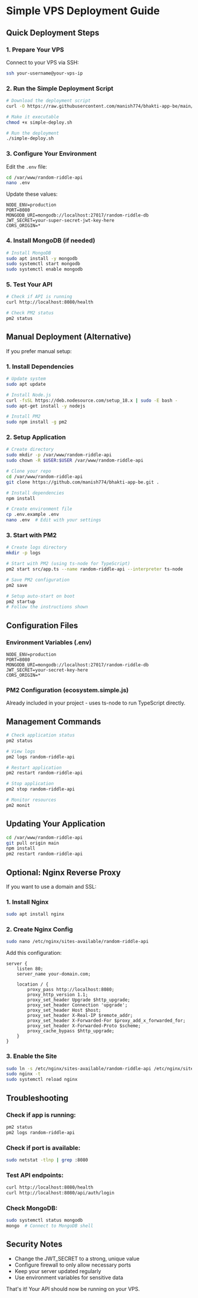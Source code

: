 # Simple VPS Deployment Guide

## Quick Deployment Steps

### 1. Prepare Your VPS

Connect to your VPS via SSH:
```bash
ssh your-username@your-vps-ip
```

### 2. Run the Simple Deployment Script

```bash
# Download the deployment script
curl -O https://raw.githubusercontent.com/manish774/bhakti-app-be/main/simple-deploy.sh

# Make it executable
chmod +x simple-deploy.sh

# Run the deployment
./simple-deploy.sh
```

### 3. Configure Your Environment

Edit the `.env` file:
```bash
cd /var/www/random-riddle-api
nano .env
```

Update these values:
```env
NODE_ENV=production
PORT=8080
MONGODB_URI=mongodb://localhost:27017/random-riddle-db
JWT_SECRET=your-super-secret-jwt-key-here
CORS_ORIGIN=*
```

### 4. Install MongoDB (if needed)

```bash
# Install MongoDB
sudo apt install -y mongodb
sudo systemctl start mongodb
sudo systemctl enable mongodb
```

### 5. Test Your API

```bash
# Check if API is running
curl http://localhost:8080/health

# Check PM2 status
pm2 status
```

## Manual Deployment (Alternative)

If you prefer manual setup:

### 1. Install Dependencies

```bash
# Update system
sudo apt update

# Install Node.js
curl -fsSL https://deb.nodesource.com/setup_18.x | sudo -E bash -
sudo apt-get install -y nodejs

# Install PM2
sudo npm install -g pm2
```

### 2. Setup Application

```bash
# Create directory
sudo mkdir -p /var/www/random-riddle-api
sudo chown -R $USER:$USER /var/www/random-riddle-api

# Clone your repo
cd /var/www/random-riddle-api
git clone https://github.com/manish774/bhakti-app-be.git .

# Install dependencies
npm install

# Create environment file
cp .env.example .env
nano .env  # Edit with your settings
```

### 3. Start with PM2

```bash
# Create logs directory
mkdir -p logs

# Start with PM2 (using ts-node for TypeScript)
pm2 start src/app.ts --name random-riddle-api --interpreter ts-node

# Save PM2 configuration
pm2 save

# Setup auto-start on boot
pm2 startup
# Follow the instructions shown
```

## Configuration Files

### Environment Variables (.env)
```env
NODE_ENV=production
PORT=8080
MONGODB_URI=mongodb://localhost:27017/random-riddle-db
JWT_SECRET=your-secret-key-here
CORS_ORIGIN=*
```

### PM2 Configuration (ecosystem.simple.js)
Already included in your project - uses ts-node to run TypeScript directly.

## Management Commands

```bash
# Check application status
pm2 status

# View logs
pm2 logs random-riddle-api

# Restart application
pm2 restart random-riddle-api

# Stop application
pm2 stop random-riddle-api

# Monitor resources
pm2 monit
```

## Updating Your Application

```bash
cd /var/www/random-riddle-api
git pull origin main
npm install
pm2 restart random-riddle-api
```

## Optional: Nginx Reverse Proxy

If you want to use a domain and SSL:

### 1. Install Nginx
```bash
sudo apt install nginx
```

### 2. Create Nginx Config
```bash
sudo nano /etc/nginx/sites-available/random-riddle-api
```

Add this configuration:
```nginx
server {
    listen 80;
    server_name your-domain.com;

    location / {
        proxy_pass http://localhost:8080;
        proxy_http_version 1.1;
        proxy_set_header Upgrade $http_upgrade;
        proxy_set_header Connection 'upgrade';
        proxy_set_header Host $host;
        proxy_set_header X-Real-IP $remote_addr;
        proxy_set_header X-Forwarded-For $proxy_add_x_forwarded_for;
        proxy_set_header X-Forwarded-Proto $scheme;
        proxy_cache_bypass $http_upgrade;
    }
}
```

### 3. Enable the Site
```bash
sudo ln -s /etc/nginx/sites-available/random-riddle-api /etc/nginx/sites-enabled/
sudo nginx -t
sudo systemctl reload nginx
```

## Troubleshooting

### Check if app is running:
```bash
pm2 status
pm2 logs random-riddle-api
```

### Check if port is available:
```bash
sudo netstat -tlnp | grep :8080
```

### Test API endpoints:
```bash
curl http://localhost:8080/health
curl http://localhost:8080/api/auth/login
```

### Check MongoDB:
```bash
sudo systemctl status mongodb
mongo  # Connect to MongoDB shell
```

## Security Notes

- Change the JWT_SECRET to a strong, unique value
- Configure firewall to only allow necessary ports
- Keep your server updated regularly
- Use environment variables for sensitive data

That's it! Your API should now be running on your VPS.
